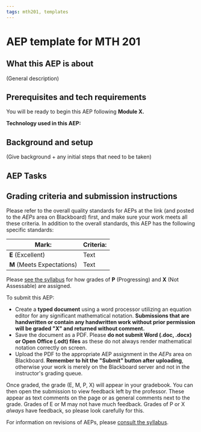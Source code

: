 ```yaml
---
tags: mth201, templates
---
```


# AEP template for MTH 201 

## What this AEP is about 

(General description) 

## Prerequisites and tech requirements 

You will be ready to begin this AEP following **Module X.** 

**Technology used in this AEP:** 

## Background and setup 

(Give background + any initial steps that need to be taken)

## AEP Tasks 

## Grading criteria and submission instructions

Please refer to the overall quality standards for AEPs at the link (and posted to the *AEPs* area on Blackboard) first, and make sure your work meets all these criteria. In addition to the overall standards, this AEP has the following specific standards: 



| Mark: | Criteria:  |
| -------- | --------  |
| **E** (Excellent)     | Text          |
| **M** (Meets Expectations) | Text   | 

Please [see the syllabus](https://hackmd.io/@rtalbert235/SJ5fDZIAv#How-are-individual-assignments-graded) for how grades of **P** (Progressing) and **X** (Not Assessable) are assigned. 


To submit this AEP: 

- Create a **typed document** using a word processor utilizing an equation editor for any significant mathematical notation. **Submissions that are handwritten or contain any handwritten work without prior permission will be graded "X" and returned without comment.** 
- Save the document as a PDF. Please **do not submit Word (.doc, .docx) or Open Office (.odt) files** as these do not always render mathematical notation correctly on screen. 
- Upload the PDF to the appropriate AEP assignment in the *AEPs* area on Blackboard. **Remember to hit the "Submit" button after uploading**, otherwise your work is merely on the Blackboard server and not in the instructor's grading queue. 

Once graded, the grade (E, M, P, X) will appear in your gradebook. You can then open the submission to view feedback left by the professor. These appear as text comments on the page or as general comments next to the grade. Grades of E or M may not have much feedback. Grades of P or X *always* have feedback, so please look carefully for this. 

For information on revisions of AEPs, please [consult the syllabus](https://hackmd.io/@rtalbert235/SJ5fDZIAv#How-do-I-revise-and-resubmit-my-work).